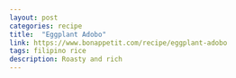 ```yaml
---
layout: post
categories: recipe
title:  "Eggplant Adobo"
link: https://www.bonappetit.com/recipe/eggplant-adobo
tags: filipino rice
description: Roasty and rich
---
```



